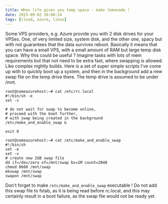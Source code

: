```yaml
---
title: When life gives you temp space - make lemonade !
date: 2015-09-02 20:00:24
tags: [cloud, azure, linux]
---
```


Some VPS providers, e.g. Azure provide you with 2 disk drives for
your VPSes. One, of very limited size, system disk, and the other one,
spacy but with not guarantees that the data survives reboot. Basically
it means that you can have a small VPS, with a small amount of RAM but
large temp disk space. Why this could be useful ? Imagine tasks with
lots of mem requirements but that not need to be extra fast, where
swapping is allowed. Like complex nightly builds. Here is a set of super
simple scripts I've come up with to quickly boot up a system, and then
in the background add a new swap file on the temp drive there. The temp
drive is assumed to be under /mnt.

```
root@someazurehost:~# cat /etc/rc.local
#!/bin/sh -e
set -v

# do not wait for swap to become online,
# proceed with the boot further,
# with swap being created in the background
/etc/make_and_enable_swap &

exit 0
```

```
root@someazurehost:~# cat /etc/make_and_enable_swap
#!/bin/sh
set -e
set -v
# create new 2GB swap file
dd if=/dev/zero of=/mnt/swap bs=1M count=2048
chmod 0600 /mnt/swap
mkswap /mnt/swap
swapon /mnt/swap
```

Don't forget to make `/etc/make_and_enable_swap` executable !
Do not add this swap file to fstab, as it is being read before rc.local,
and this may certainly result in a boot failure, as the swap file would
not be ready yet.
